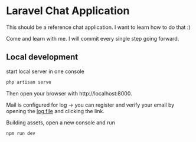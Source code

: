 # Laravel Chat Application

This should be a reference chat application. I want to learn how to do that :)

Come and learn with me. I will commit every single step going forward.

## Local development

start local server in one console

```bash
php artisan serve
```

Then open your browser with http://localhost:8000.

Mail is configured for log -> you can register and verify your email by opening the [log file](./storage/logs/laravel.log) and clicking the link.

Building assets, open a new console and run

```bash
npm run dev
```
